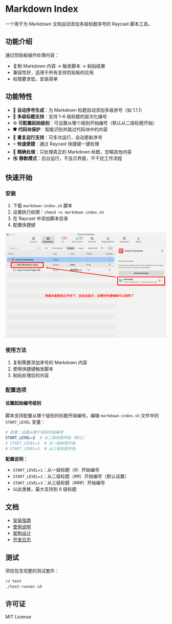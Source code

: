 # Markdown Index

一个用于为 Markdown 文档自动添加多级标题序号的 Raycast 脚本工具。

## 功能介绍

通过剪贴板操作处理内容：
- 复制 Markdown 内容 → 触发脚本 → 粘贴结果
- 兼容性好，适用于所有支持剪贴板的应用
- 权限要求低，安装简单

## 功能特性

- 🔢 **自动序号生成**：为 Markdown 标题自动添加多级序号（如 1.1.1）
- 📝 **多级标题支持**：支持 1-6 级标题的层次化编号
- ⚙️ **可配置起始级别**：可设置从哪个级别开始编号（默认从二级标题开始）
- 🛡️ **代码块保护**：智能识别并跳过代码块中的内容
- 🔄 **重复运行支持**：可多次运行，自动更新序号
- ⚡ **快速便捷**：通过 Raycast 快捷键一键处理
- 🎯 **精确处理**：只处理真正的 Markdown 标题，忽略其他内容
- 🔇 **静默模式**：后台运行，不显示界面，不干扰工作流程

## 快速开始

### 安装

1. 下载 `markdown-index.sh` 脚本
2. 设置执行权限：`chmod +x markdown-index.sh`
3. 在 Raycast 中添加脚本目录
4. 配置快捷键

![PixPin_2025-07-29_09-15-07.png](/docs/PixPin_2025-07-29_09-15-07.png)

### 使用方法

1. 复制需要添加序号的 Markdown 内容
2. 使用快捷键触发脚本
3. 粘贴处理后的内容

### 配置选项

#### 设置起始编号级别

脚本支持配置从哪个级别的标题开始编号。编辑 `markdown-index.sh` 文件中的 `START_LEVEL` 变量：

```bash
# 配置：设置从哪个级别开始编号
START_LEVEL=2  # 从二级标题开始（默认）
# START_LEVEL=1  # 从一级标题开始
# START_LEVEL=3  # 从三级标题开始
```

**配置说明：**
- `START_LEVEL=1`：从一级标题（#）开始编号
- `START_LEVEL=2`：从二级标题（##）开始编号（默认设置）
- `START_LEVEL=3`：从三级标题（###）开始编号
- 以此类推，最大支持到 6 级标题

## 文档

- [安装指南](docs/installation.md)
- [使用说明](docs/usage.md)
- [架构设计](architecture.md)
- [开发日志](todolist.md)

## 测试

项目包含完整的测试套件：

```bash
cd test
./test-runner.sh
```

## 许可证

MIT License





